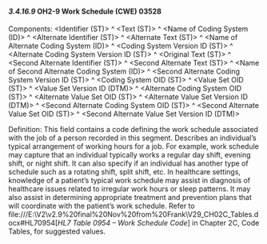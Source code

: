 #### *3.4.16.9* OH2-9 Work Schedule (CWE) 03528

Components: &lt;Identifier (ST)> ^ &lt;Text (ST)> ^ &lt;Name of Coding System (ID)> ^ &lt;Alternate Identifier (ST)> ^ &lt;Alternate Text (ST)> ^ &lt;Name of Alternate Coding System (ID)> ^ &lt;Coding System Version ID (ST)> ^ &lt;Alternate Coding System Version ID (ST)> ^ &lt;Original Text (ST)> ^ &lt;Second Alternate Identifier (ST)> ^ &lt;Second Alternate Text (ST)> ^ &lt;Name of Second Alternate Coding System (ID)> ^ &lt;Second Alternate Coding System Version ID (ST)> ^ &lt;Coding System OID (ST)> ^ &lt;Value Set OID (ST)> ^ &lt;Value Set Version ID (DTM)> ^ &lt;Alternate Coding System OID (ST)> ^ &lt;Alternate Value Set OID (ST)> ^ &lt;Alternate Value Set Version ID (DTM)> ^ &lt;Second Alternate Coding System OID (ST)> ^ &lt;Second Alternate Value Set OID (ST)> ^ &lt;Second Alternate Value Set Version ID (DTM)>

Definition: This field contains a code defining the work schedule associated with the job of a person recorded in this segment. Describes an individual’s typical arrangement of working hours for a job. For example, work schedule may capture that an individual typically works a regular day shift, evening shift, or night shift. It can also specify if an individual has another type of schedule such as a rotating shift, split shift, etc. In healthcare settings, knowledge of a patient’s typical work schedule may assist in diagnosis of healthcare issues related to irregular work hours or sleep patterns. It may also assist in determining appropriate treatment and prevention plans that will coordinate with the patient’s work schedule. Refer to file:///E:\V2\v2.9%20final%20Nov%20from%20Frank\V29_CH02C_Tables.docx#HL70954[_HL7 Table 0954 – Work Schedule Code_] in Chapter 2C, Code Tables, for suggested values.
